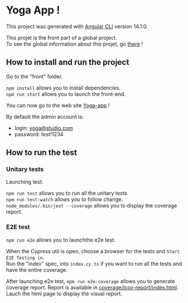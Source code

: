 # Yoga App !

This project was generated with [Angular CLI](https://github.com/angular/angular-cli) version 14.1.0.

This projet is the front part of a global project.   
To see the global information about this projet, go [there](../README.md) !

## How to install and run the project

Go to the "front" folder.

`npm install` allows you to install dependencies.  
`npm run start` allows you to launch the front-end.   

You can now go to the web site [Yoga-app](http://localhost:4200/) !  

By default the admin account is:
- login: yoga@studio.com
- password: test!1234

## How to run the test

### Unitary tests

Launching test:

`npm run test` allows you to run all the unitary tests.  
`npm run test:watch` allows you to follow change.  
`node_modules/.bin/jest --coverage` allows you to display the coverage report.

### E2E test

`npm run e2e` allows you to launchthe e2e test.   

When the Cypress util is open, choose a browser for the tests and `Start E2E Testing in`.   
Run the "index" spec, into `index.cy.ts` if you want to run all the tests and have the entire coverage.

After launching e2e test, `npm run e2e:coverage` allows you to generate coverage report.
Report is available in [coverage/lcov-report/index.html](./coverage/lcov-report/index.html). Lauch the html page to display the visual report.